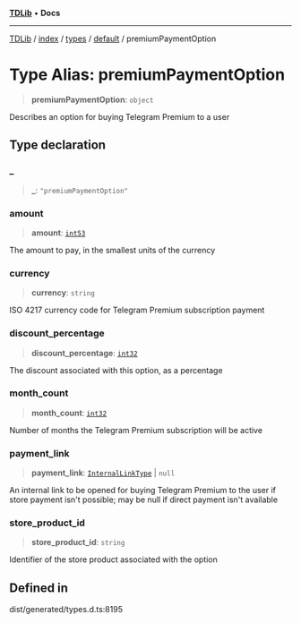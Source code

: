 [**TDLib**](../../../../../../README.md) • **Docs**

***

[TDLib](../../../../../../modules.md) / [index](../../../../../README.md) / [types](../../../README.md) / [default](../README.md) / premiumPaymentOption

# Type Alias: premiumPaymentOption

> **premiumPaymentOption**: `object`

Describes an option for buying Telegram Premium to a user

## Type declaration

### \_

> **\_**: `"premiumPaymentOption"`

### amount

> **amount**: [`int53`](int53.md)

The amount to pay, in the smallest units of the currency

### currency

> **currency**: `string`

ISO 4217 currency code for Telegram Premium subscription payment

### discount\_percentage

> **discount\_percentage**: [`int32`](int32.md)

The discount associated with this option, as a percentage

### month\_count

> **month\_count**: [`int32`](int32.md)

Number of months the Telegram Premium subscription will be active

### payment\_link

> **payment\_link**: [`InternalLinkType`](InternalLinkType.md) \| `null`

An internal link to be opened for buying Telegram Premium to the user if store payment isn't possible; may be null if direct payment isn't available

### store\_product\_id

> **store\_product\_id**: `string`

Identifier of the store product associated with the option

## Defined in

dist/generated/types.d.ts:8195
